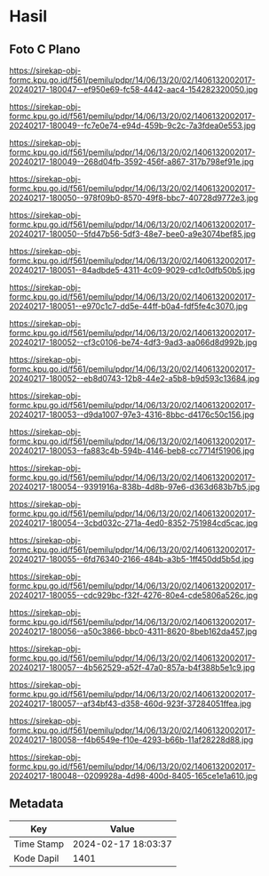 # Hasil

## Foto C Plano

https://sirekap-obj-formc.kpu.go.id/f561/pemilu/pdpr/14/06/13/20/02/1406132002017-20240217-180047--ef950e69-fc58-4442-aac4-154282320050.jpg

https://sirekap-obj-formc.kpu.go.id/f561/pemilu/pdpr/14/06/13/20/02/1406132002017-20240217-180049--fc7e0e74-e94d-459b-9c2c-7a3fdea0e553.jpg

https://sirekap-obj-formc.kpu.go.id/f561/pemilu/pdpr/14/06/13/20/02/1406132002017-20240217-180049--268d04fb-3592-456f-a867-317b798ef91e.jpg

https://sirekap-obj-formc.kpu.go.id/f561/pemilu/pdpr/14/06/13/20/02/1406132002017-20240217-180050--978f09b0-8570-49f8-bbc7-40728d9772e3.jpg

https://sirekap-obj-formc.kpu.go.id/f561/pemilu/pdpr/14/06/13/20/02/1406132002017-20240217-180050--5fd47b56-5df3-48e7-bee0-a9e3074bef85.jpg

https://sirekap-obj-formc.kpu.go.id/f561/pemilu/pdpr/14/06/13/20/02/1406132002017-20240217-180051--84adbde5-4311-4c09-9029-cd1c0dfb50b5.jpg

https://sirekap-obj-formc.kpu.go.id/f561/pemilu/pdpr/14/06/13/20/02/1406132002017-20240217-180051--e970c1c7-dd5e-44ff-b0a4-fdf5fe4c3070.jpg

https://sirekap-obj-formc.kpu.go.id/f561/pemilu/pdpr/14/06/13/20/02/1406132002017-20240217-180052--cf3c0106-be74-4df3-9ad3-aa066d8d992b.jpg

https://sirekap-obj-formc.kpu.go.id/f561/pemilu/pdpr/14/06/13/20/02/1406132002017-20240217-180052--eb8d0743-12b8-44e2-a5b8-b9d593c13684.jpg

https://sirekap-obj-formc.kpu.go.id/f561/pemilu/pdpr/14/06/13/20/02/1406132002017-20240217-180053--d9da1007-97e3-4316-8bbc-d4176c50c156.jpg

https://sirekap-obj-formc.kpu.go.id/f561/pemilu/pdpr/14/06/13/20/02/1406132002017-20240217-180053--fa883c4b-594b-4146-beb8-cc7714f51906.jpg

https://sirekap-obj-formc.kpu.go.id/f561/pemilu/pdpr/14/06/13/20/02/1406132002017-20240217-180054--9391916a-838b-4d8b-97e6-d363d683b7b5.jpg

https://sirekap-obj-formc.kpu.go.id/f561/pemilu/pdpr/14/06/13/20/02/1406132002017-20240217-180054--3cbd032c-271a-4ed0-8352-751984cd5cac.jpg

https://sirekap-obj-formc.kpu.go.id/f561/pemilu/pdpr/14/06/13/20/02/1406132002017-20240217-180055--6fd76340-2166-484b-a3b5-1ff450dd5b5d.jpg

https://sirekap-obj-formc.kpu.go.id/f561/pemilu/pdpr/14/06/13/20/02/1406132002017-20240217-180055--cdc929bc-f32f-4276-80e4-cde5806a526c.jpg

https://sirekap-obj-formc.kpu.go.id/f561/pemilu/pdpr/14/06/13/20/02/1406132002017-20240217-180056--a50c3866-bbc0-4311-8620-8beb162da457.jpg

https://sirekap-obj-formc.kpu.go.id/f561/pemilu/pdpr/14/06/13/20/02/1406132002017-20240217-180057--4b562529-a52f-47a0-857a-b4f388b5e1c9.jpg

https://sirekap-obj-formc.kpu.go.id/f561/pemilu/pdpr/14/06/13/20/02/1406132002017-20240217-180057--af34bf43-d358-460d-923f-37284051ffea.jpg

https://sirekap-obj-formc.kpu.go.id/f561/pemilu/pdpr/14/06/13/20/02/1406132002017-20240217-180058--f4b6549e-f10e-4293-b66b-11af28228d88.jpg

https://sirekap-obj-formc.kpu.go.id/f561/pemilu/pdpr/14/06/13/20/02/1406132002017-20240217-180048--0209928a-4d98-400d-8405-165ce1e1a610.jpg


## Metadata

| Key        | Value               |
| ---------- | ------------------- |
| Time Stamp | 2024-02-17 18:03:37 |
| Kode Dapil | 1401                |



